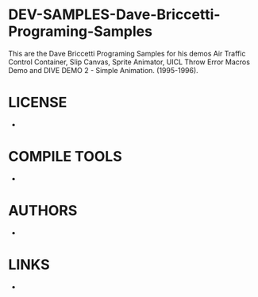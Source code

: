 DEV-SAMPLES-Dave-Briccetti-Programing-Samples
=============================================

This are the Dave Briccetti Programing Samples for his demos Air Traffic Control Container, Slip Canvas, Sprite Animator, UICL Throw Error Macros Demo and DIVE DEMO 2 - Simple Animation. (1995-1996).

LICENSE
===============
* 

COMPILE TOOLS
===============
* 

AUTHORS
===============
* 

LINKS
===============
* 
